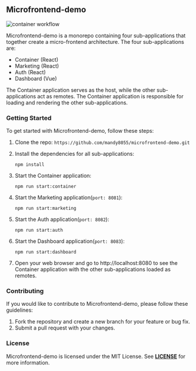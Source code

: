 ## Microfrontend-demo

![container workflow](https://github.com/mandy8055/microfrontend-demo/actions/workflows/container.yml/badge.svg)

Microfrontend-demo is a monorepo containing four sub-applications that together create a micro-frontend architecture. The four sub-applications are:

- Container (React)
- Marketing (React)
- Auth (React)
- Dashboard (Vue)

The Container application serves as the host, while the other sub-applications act as remotes. The Container application is responsible for loading and rendering the other sub-applications.

### Getting Started

To get started with Microfrontend-demo, follow these steps:

1. Clone the repo:
   `https://github.com/mandy8055/microfrontend-demo.git`
2. Install the dependencies for all sub-applications:

   `npm install`

3. Start the Container application:

   `npm run start:container`

4. Start the Marketing application(`port: 8081`):

   `npm run start:marketing`

5. Start the Auth application(`port: 8082`):

   `npm run start:auth`

6. Start the Dashboard application(`port: 8083`):

   `npm run start:dashboard`

7. Open your web browser and go to http://localhost:8080 to see the Container application with the other sub-applications loaded as remotes.

### Contributing

If you would like to contribute to Microfrontend-demo, please follow these guidelines:

1. Fork the repository and create a new branch for your feature or bug fix.
2. Submit a pull request with your changes.

### License

Microfrontend-demo is licensed under the MIT License. See **[LICENSE](https://github.com/mandy8055/microfrontend-demo/blob/main/LICENSE)** for more information.
